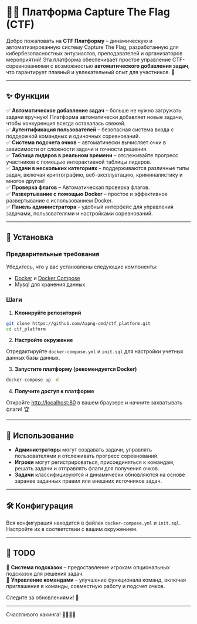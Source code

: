 # 🏴‍☠️ Платформа Capture The Flag (CTF)

Добро пожаловать на **CTF Платформу** – динамическую и автоматизированную систему Capture The Flag, разработанную для кибербезопасностных энтузиастов, преподавателей и организаторов мероприятий! Эта платформа обеспечивает простое управление CTF-соревнованиями с возможностью **автоматического добавления задач**, что гарантирует плавный и увлекательный опыт для участников. 🚀

---

## ✨ Функции

✅ **Автоматическое добавление задач** – больше не нужно загружать задачи вручную! Платформа автоматически добавляет новые задачи, чтобы конкуренция всегда оставалась свежей.  
✅ **Аутентификация пользователей** – безопасная система входа с поддержкой командных и одиночных соревнований.  
✅ **Система подсчета очков** – автоматически вычисляет очки в зависимости от сложности задачи и точности решения.  
✅ **Таблица лидеров в реальном времени** – отслеживайте прогресс участников с помощью интерактивной таблицы лидеров.  
✅ **Задачи в нескольких категориях** – поддерживаются различные типы задач, включая криптографию, веб-эксплуатацию, криминалистику и многое другое!  
✅ **Проверка флагов** – Автоматическая проверка флагов.  
✅ **Развертывание с помощью Docker** – простое и эффективное развертывание с использованием Docker.  
✅ **Панель администратора** – удобный интерфейс для управления задачами, пользователями и настройками соревнований. 

---

## 🚀 Установка

### Предварительные требования

Убедитесь, что у вас установлены следующие компоненты:
- [Docker](https://www.docker.com/) и [Docker Compose](https://docs.docker.com/compose/)
- Mysql для хранения данных

### Шаги

1. **Клонируйте репозиторий**

```bash
git clone https://github.com/Aapng-cmd/ctf_platform.git
cd ctf_platform
```

2. **Настройте окружение**

Отредактируйте `docker-compose.yml` и `init.sql` для настройки учетных данных базы данных.

3. **Запустите платформу (рекомендуется Docker)**

```bash
docker-compose up -d
```

4. **Получите доступ к платформе**

Откройте [http://localhost:80](http://localhost:80) в вашем браузере и начните захватывать флаги! 🏆

---

## 🎯 Использование

- **Администраторы** могут создавать задачи, управлять пользователями и отслеживать прогресс соревнований.
- **Игроки** могут регистрироваться, присоединяться к командам, решать задачи и отправлять флаги для получения очков.
- **Задачи** классифицируются и динамически обновляются на основе заранее заданных правил или внешних источников задач.

---

## 🛠 Конфигурация

Вся конфигурация находится в файлах `docker-compose.yml` и `init.sql`. Настройте их в соответствии с вашим окружением.

---

## 📌 TODO
 
🔹 **Система подсказок** – предоставление игрокам опциональных подсказок для решения задач.  
🔹 **Управление командами** – улучшение функционала команд, включая приглашения в команды, совместную работу и подсчет очков.

Следите за обновлениями! 🚀

---

Счастливого хакинга! 🎉🏴‍☠️🚀
